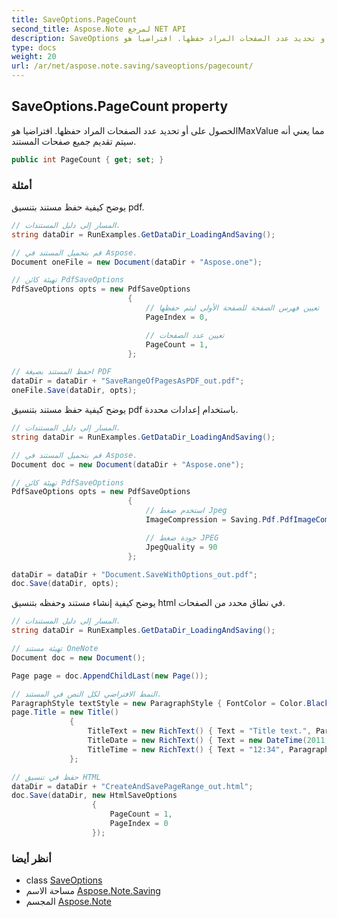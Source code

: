 ```yaml
---
title: SaveOptions.PageCount
second_title: Aspose.Note لمرجع NET API
description: SaveOptions ملكية. الحصول على أو تحديد عدد الصفحات المراد حفظها. افتراضيا هوMaxValue مما يعني أنه سيتم تقديم جميع صفحات المستند.
type: docs
weight: 20
url: /ar/net/aspose.note.saving/saveoptions/pagecount/
---
```

## SaveOptions.PageCount property

الحصول على أو تحديد عدد الصفحات المراد حفظها. افتراضيا هوMaxValue مما يعني أنه سيتم تقديم جميع صفحات المستند.

```csharp
public int PageCount { get; set; }
```

### أمثلة

يوضح كيفية حفظ مستند بتنسيق pdf.

```csharp
// المسار إلى دليل المستندات.
string dataDir = RunExamples.GetDataDir_LoadingAndSaving();

// قم بتحميل المستند في Aspose.
Document oneFile = new Document(dataDir + "Aspose.one");

// تهيئة كائن PdfSaveOptions
PdfSaveOptions opts = new PdfSaveOptions
                          {
                              // تعيين فهرس الصفحة للصفحة الأولى ليتم حفظها
                              PageIndex = 0,

                              // تعيين عدد الصفحات
                              PageCount = 1,
                          };

// احفظ المستند بصيغة PDF
dataDir = dataDir + "SaveRangeOfPagesAsPDF_out.pdf";
oneFile.Save(dataDir, opts);
```

يوضح كيفية حفظ مستند بتنسيق pdf باستخدام إعدادات محددة.

```csharp
// المسار إلى دليل المستندات.
string dataDir = RunExamples.GetDataDir_LoadingAndSaving();

// قم بتحميل المستند في Aspose.
Document doc = new Document(dataDir + "Aspose.one");

// تهيئة كائن PdfSaveOptions
PdfSaveOptions opts = new PdfSaveOptions
                          {
                              // استخدم ضغط Jpeg
                              ImageCompression = Saving.Pdf.PdfImageCompression.Jpeg,

                              // جودة ضغط JPEG
                              JpegQuality = 90
                          };

dataDir = dataDir + "Document.SaveWithOptions_out.pdf";
doc.Save(dataDir, opts);
```

يوضح كيفية إنشاء مستند وحفظه بتنسيق html في نطاق محدد من الصفحات.

```csharp
// المسار إلى دليل المستندات.
string dataDir = RunExamples.GetDataDir_LoadingAndSaving();

// تهيئة مستند OneNote
Document doc = new Document();

Page page = doc.AppendChildLast(new Page());

// النمط الافتراضي لكل النص في المستند.
ParagraphStyle textStyle = new ParagraphStyle { FontColor = Color.Black, FontName = "Arial", FontSize = 10 };
page.Title = new Title()
             {
                 TitleText = new RichText() { Text = "Title text.", ParagraphStyle = textStyle },
                 TitleDate = new RichText() { Text = new DateTime(2011, 11, 11).ToString("D", CultureInfo.InvariantCulture), ParagraphStyle = textStyle },
                 TitleTime = new RichText() { Text = "12:34", ParagraphStyle = textStyle }
             };

// حفظ في تنسيق HTML
dataDir = dataDir + "CreateAndSavePageRange_out.html";
doc.Save(dataDir, new HtmlSaveOptions
                  {
                      PageCount = 1,
                      PageIndex = 0
                  });
```

### أنظر أيضا

* class [SaveOptions](../)
* مساحة الاسم [Aspose.Note.Saving](../../saveoptions/)
* المجسم [Aspose.Note](../../../)


